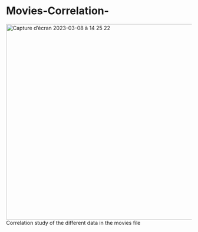 # Movies-Correlation-


<img width="530" alt="Capture d’écran 2023-03-08 à 14 25 22" src="https://user-images.githubusercontent.com/100412577/223724832-7d44cfb8-4b6c-4ffa-8e15-9691d78812cc.png">
Correlation study of the different data in the movies file

